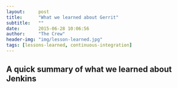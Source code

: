```yaml
---
layout:     post
title:      "What we learned about Gerrit"
subtitle:	""
date:       2015-06-28 10:06:56
author:     "The Crew"
header-img: "img/lesson-learned.jpg"
tags: [lessons-learned, continuous-integration]
---
```


## A quick summary of what we learned about Jenkins
